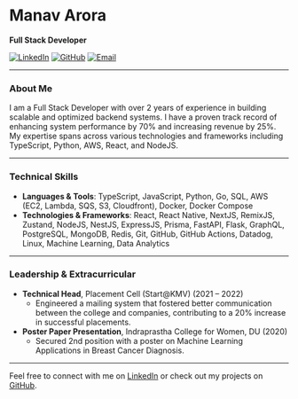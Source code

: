 # Manav Arora

**Full Stack Developer**

[![LinkedIn](https://img.shields.io/badge/LinkedIn-blue?logo=linkedin&style=flat-square)](https://linkedin.com/in/manav81101)
[![GitHub](https://img.shields.io/badge/GitHub-black?logo=github&style=flat-square)](https://github.com/manav-1)
[![Email](https://img.shields.io/badge/Email-red?logo=gmail&style=flat-square)](mailto:manav81101@gmail.com)

---

### About Me
I am a Full Stack Developer with over 2 years of experience in building scalable and optimized backend systems. I have a proven track record of enhancing system performance by 70% and increasing revenue by 25%. My expertise spans across various technologies and frameworks including TypeScript, Python, AWS, React, and NodeJS.

---

### Technical Skills

- **Languages & Tools**: TypeScript, JavaScript, Python, Go, SQL, AWS (EC2, Lambda, SQS, S3, Cloudfront), Docker, Docker Compose
- **Technologies & Frameworks**: React, React Native, NextJS, RemixJS, Zustand, NodeJS, NestJS, ExpressJS, Prisma, FastAPI, Flask, GraphQL, PostgreSQL, MongoDB, Redis, Git, GitHub, GitHub Actions, Datadog, Linux, Machine Learning, Data Analytics

---

### Leadership & Extracurricular

- **Technical Head**, Placement Cell (Start@KMV) (2021 – 2022)
  - Engineered a mailing system that fostered better communication between the college and companies, contributing to a 20% increase in successful placements.
- **Poster Paper Presentation**, Indraprastha College for Women, DU (2020)
  - Secured 2nd position with a poster on Machine Learning Applications in Breast Cancer Diagnosis.

---

Feel free to connect with me on [LinkedIn](https://linkedin.com/in/manav81101) or check out my projects on [GitHub](https://github.com/manav-1).
